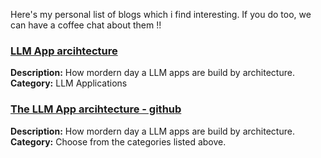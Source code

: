 Here's my personal list of blogs which i find interesting. If you do too, we can have a coffee chat about them !!


### [LLM App arcihtecture ](https://medium.com/@terrycho/llm-application-architecture-b5e4425c73e1)
**Description:** How mordern day a LLM apps are build by architecture. 
**Category:** LLM Applications

### [The LLM App arcihtecture - github ](https://github.blog/ai-and-ml/llms/the-architecture-of-todays-llm-applications/)
**Description:** How mordern day a LLM apps are build by architecture. 
**Category:** Choose from the categories listed above.